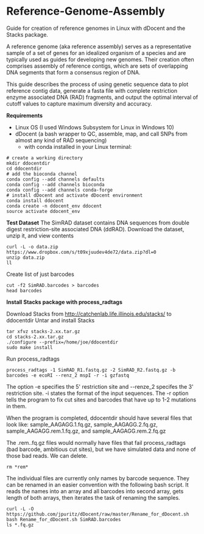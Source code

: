 # Reference-Genome-Assembly
Guide for creation of reference genomes in Linux with dDocent and the Stacks package.

A reference genome (aka reference assembly) serves as a representative sample of a set of genes for an idealized organism of a species and are typically used as guides for developing new genomes. Their creation often comprises assembly of reference contigs, which are sets of overlapping DNA segments that form a consensus region of DNA.

This guide describes the process of using genetic sequence data to plot reference contig data, generate a fasta file with complete restriction enzyme associated DNA (RAD) fragments, and output the optimal interval of cutoff values to capture maximum diversity and accuracy.

**Requirements**
* Linux OS (I used Windows Subsystem for Linux in Windows 10)
* dDocent (a bash wrapper to QC, assemble, map, and call SNPs from almost any kind of RAD sequencing)
  * with conda installed in your Linux terminal:
```
# create a working directory
mkdir ddocentdir
cd ddocentdir
# add the bioconda channel
conda config --add channels defaults
conda config --add channels bioconda
conda config --add channels conda-forge
# install dDocent and activate dDocent environment
conda install ddocent
conda create -n ddocent_env ddocent
source activate ddocent_env
```
**Test Dataset**
The SimRAD dataset contains DNA sequences from double digest restriction-site associated DNA (ddRAD). 
Download the dataset, unzip it, and view contents
```
curl -L -o data.zip https://www.dropbox.com/s/t09xjuudev4de72/data.zip?dl=0
unzip data.zip
ll
```
Create list of just barcodes
```
cut -f2 SimRAD.barcodes > barcodes
head barcodes
```
**Install Stacks package with process_radtags**

Download Stacks from http://catchenlab.life.illinois.edu/stacks/ to ddocentdir
Untar and install Stacks
```
tar xfvz stacks-2.xx.tar.gz
cd stacks-2.xx.tar.gz
./configure --prefix=/home/joe/ddocentdir
sudo make install
```
Run process_radtags
```
process_radtags -1 SimRAD_R1.fastq.gz -2 SimRAD_R2.fastq.gz -b barcodes -e ecoRI --renz_2 mspI -r -i gzfastq
```
The option -e specifies the 5' restriction site and --renze_2 specifes the 3' restriction site. -i states the format of the input sequences. The -r option tells the program to fix cut sites and barcodes that have up to 1-2 mutations in them.

When the program is completed, ddocentdir should have several files that look like: sample_AAGAGG.1.fq.gz, sample_AAGAGG.2.fq.gz, sample_AAGAGG.rem.1.fq.gz, and sample_AAGAGG.rem.2.fq.gz

The .rem..fq.gz files would normally have files that fail process_radtags (bad barcode, ambitious cut sites), but we have simulated data and none of those bad reads. We can delete.
```
rm *rem*
```
The individual files are currently only names by barcode sequence. They can be renamed in an easier convention with the following bash script. It reads the names into an array and all barcodes into second array, gets length of both arrays, then iterates the task of renaming the samples.
```
curl -L -O https://github.com/jpuritz/dDocent/raw/master/Rename_for_dDocent.sh
bash Rename_for_dDocent.sh SimRAD.barcodes
ls *.fq.gz
```
